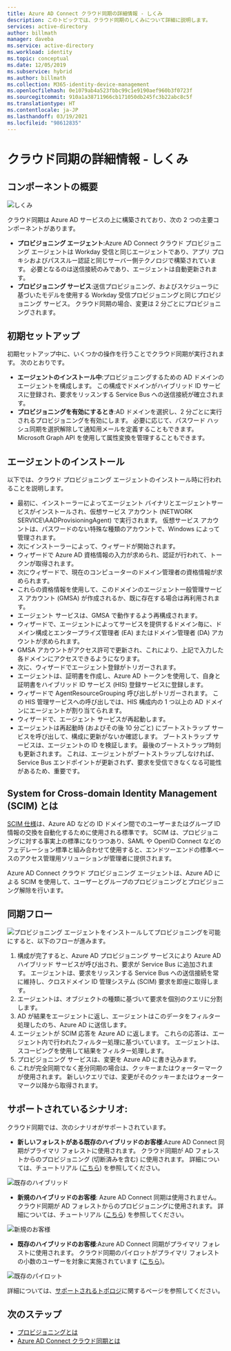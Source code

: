 ```yaml
---
title: Azure AD Connect クラウド同期の詳細情報 - しくみ
description: このトピックでは、クラウド同期のしくみについて詳細に説明します。
services: active-directory
author: billmath
manager: daveba
ms.service: active-directory
ms.workload: identity
ms.topic: conceptual
ms.date: 12/05/2019
ms.subservice: hybrid
ms.author: billmath
ms.collection: M365-identity-device-management
ms.openlocfilehash: 0e1079ab4a523fbbc99c1e9190aef960b3f0723f
ms.sourcegitcommit: 910a1a38711966cb171050db245fc3b22abc8c5f
ms.translationtype: HT
ms.contentlocale: ja-JP
ms.lasthandoff: 03/19/2021
ms.locfileid: "98612835"
---
```

# <a name="cloud-sync-deep-dive---how-it-works"></a>クラウド同期の詳細情報 - しくみ

## <a name="overview-of-components"></a>コンポーネントの概要

![しくみ](media/concept-how-it-works/how-1.png)

クラウド同期は Azure AD サービスの上に構築されており、次の 2 つの主要コンポーネントがあります。

- **プロビジョニング エージェント**:Azure AD Connect クラウド プロビジョニング エージェントは Workday 受信と同じエージェントであり、アプリ プロキシおよびパススルー認証と同じサーバー側テクノロジで構築されています。 必要となるのは送信接続のみであり、エージェントは自動更新されます。 
- **プロビジョニング サービス**:送信プロビジョニング、およびスケジューラに基づいたモデルを使用する Workday 受信プロビジョニングと同じプロビジョニング サービス。 クラウド同期の場合、変更は 2 分ごとにプロビジョニングされます。


## <a name="initial-setup"></a>初期セットアップ
初期セットアップ中に、いくつかの操作を行うことでクラウド同期が実行されます。  次のとおりです。 

- **エージェントのインストール中**:プロビジョニングするための AD ドメインのエージェントを構成します。  この構成でドメインがハイブリッド ID サービスに登録され、要求をリッスンする Service Bus への送信接続が確立されます。
- **プロビジョニングを有効にするとき**:AD ドメインを選択し、2 分ごとに実行されるプロビジョニングを有効にします。 必要に応じて、パスワード ハッシュ同期を選択解除して通知用メールを定義することもできます。 Microsoft Graph API を使用して属性変換を管理することもできます。


## <a name="agent-installation"></a>エージェントのインストール
以下では、クラウド プロビジョニング エージェントのインストール時に行われることを説明します。

- 最初に、インストーラーによってエージェント バイナリとエージェントサービスがインストールされ、仮想サービス アカウント (NETWORK SERVICE\AADProvisioningAgent) で実行されます。  仮想サービス アカウントは、パスワードのない特殊な種類のアカウントで、Windows によって管理されます。
- 次にインストーラーによって、ウィザードが開始されます。
- ウィザードで Azure AD 資格情報の入力が求められ、認証が行われて、トークンが取得されます。
- 次にウィザードで、現在のコンピューターのドメイン管理者の資格情報が求められます。
- これらの資格情報を使用して、このドメインのエージェント一般管理サービス アカウント (GMSA) が作成されるか、既に存在する場合は再利用されます。
- エージェント サービスは、GMSA で動作するよう再構成されます。
- ウィザードで、エージェントによってサービスを提供するドメイン毎に、ドメイン構成とエンタープライズ管理者 (EA) またはドメイン管理者 (DA) アカウントが求められます。
- GMSA アカウントがアクセス許可で更新され、これにより、上記で入力した各ドメインにアクセスできるようになります。
- 次に、ウィザードでエージェント登録がトリガーされます。
- エージェントは、証明書を作成し、Azure AD トークンを使用して、自身と証明書をハイブリッド ID サービス (HIS) 登録サービスに登録します。
- ウィザードで AgentResourceGrouping 呼び出しがトリガーされます。 この HIS 管理サービスへの呼び出しでは、HIS 構成内の 1 つ以上の AD ドメインにエージェントが割り当てられます。
- ウィザードで、エージェント サービスが再起動します。
- エージェントは再起動時 (およびその後 10 分ごと) にブートストラップ サービスを呼び出して、構成に更新がないか確認します。  ブートストラップ サービスは、エージェントの ID を検証します。  最後のブートストラップ時刻も更新されます。  これは、エージェントがブートストラップしなければ、Service Bus エンドポイントが更新されず、要求を受信できなくなる可能性があるため、重要です。 


## <a name="what-is-system-for-cross-domain-identity-management-scim"></a>System for Cross-domain Identity Management (SCIM) とは

[SCIM 仕様](https://tools.ietf.org/html/draft-scim-core-schema-01)は、Azure AD などの ID ドメイン間でのユーザーまたはグループ ID 情報の交換を自動化するために使用される標準です。 SCIM は、プロビジョニングに対する事実上の標準になりつつあり、SAML や OpenID Connect などのフェデレーション標準と組み合わせて使用すると、エンドツーエンドの標準ベースのアクセス管理用ソリューションが管理者に提供されます。

Azure AD Connect クラウド プロビジョニング エージェントは、Azure AD による SCIM を使用して、ユーザーとグループのプロビジョニングとプロビジョニング解除を行います。

## <a name="synchronization-flow"></a>同期フロー
![プロビジョニング](media/concept-how-it-works/provisioning-4.png) エージェントをインストールしてプロビジョニングを可能にすると、以下のフローが進みます。

1.  構成が完了すると、Azure AD プロビジョニング サービスにより Azure AD ハイブリッド サービスが呼び出され、要求が Service Bus に追加されます。 エージェントは、要求をリッスンする Service Bus への送信接続を常に維持し、クロスドメイン ID 管理システム (SCIM) 要求を即座に取得します。 
2.  エージェントは、オブジェクトの種類に基づいて要求を個別のクエリに分割します。 
3.  AD が結果をエージェントに返し、エージェントはこのデータをフィルター処理したのち、Azure AD に送信します。  
4.  エージェントが SCIM 応答を Azure AD に返します。  これらの応答は、エージェント内で行われたフィルター処理に基づいています。  エージェントは、スコーピングを使用して結果をフィルター処理します。 
5.  プロビジョニング サービスは、変更を Azure AD に書き込みます。
6. これが完全同期でなく差分同期の場合は、クッキーまたはウォーターマークが使用されます。 新しいクエリでは、変更がそのクッキーまたはウォーターマーク以降から取得されます。

## <a name="supported-scenarios"></a>サポートされているシナリオ:
クラウド同期では、次のシナリオがサポートされています。


- **新しいフォレストがある既存のハイブリッドのお客様**:Azure AD Connect 同期がプライマリ フォレストに使用されます。 クラウド同期が AD フォレストからのプロビジョニング (切断済みを含む) に使用されます。 詳細については、チュートリアル ([こちら](tutorial-existing-forest.md)) を参照してください。

 ![既存のハイブリッド](media/tutorial-existing-forest/existing-forest-new-forest-2.png)
- **新規のハイブリッドのお客様**:    Azure AD Connect 同期は使用されません。 クラウド同期が AD フォレストからのプロビジョニングに使用されます。  詳細については、チュートリアル ([こちら](tutorial-single-forest.md)) を参照してください。
 
 ![新規のお客様](media/tutorial-single-forest/diagram-2.png)

- **既存のハイブリッドのお客様**:Azure AD Connect 同期がプライマリ フォレストに使用されます。 クラウド同期のパイロットがプライマリ フォレストの小数のユーザーを対象に実施されています ([こちら](tutorial-existing-forest.md))。

 ![既存のパイロット](media/tutorial-migrate-aadc-aadccp/diagram-2.png)

詳細については、[サポートされるトポロジ](plan-cloud-sync-topologies.md)に関するページを参照してください。



## <a name="next-steps"></a>次のステップ 

- [プロビジョニングとは](what-is-provisioning.md)
- [Azure AD Connect クラウド同期とは](what-is-cloud-sync.md)

